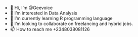 - 👋 Hi, I’m @Geevoice
- 👀 I’m interested in Data Analysis
- 🌱 I’m currently learning R programming language
- 💞️ I’m looking to collaborate on freelancing and hybrid jobs.
- 📫 How to reach me +2348038081126

<!---
Geevoice/Geevoice is a ✨ special ✨ repository because its `README.md` (this file) appears on your GitHub profile.
You can click the Preview link to take a look at your changes.
--->
